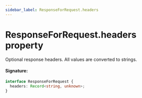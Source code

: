 ```yaml
---
sidebar_label: ResponseForRequest.headers
---
```


# ResponseForRequest.headers property

Optional response headers. All values are converted to strings.

#### Signature:

```typescript
interface ResponseForRequest {
  headers: Record<string, unknown>;
}
```
